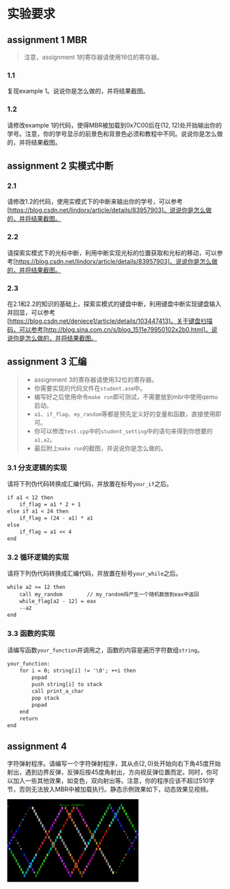 # 实验要求

## assignment 1 MBR

> 注意，assignment 1的寄存器请使用16位的寄存器。

### 1.1

复现example 1。说说你是怎么做的，并将结果截图。

### 1.2

请修改example 1的代码，使得MBR被加载到0x7C00后在$(12,12)$处开始输出你的学号。注意，你的学号显示的前景色和背景色必须和教程中不同。说说你是怎么做的，并将结果截图。

## assignment 2 实模式中断

### 2.1

请修改1.2的代码，使用实模式下的中断来输出你的学号，可以参考[https://blog.csdn.net/lindorx/article/details/83957903]。说说你是怎么做的，并将结果截图。

### 2.2

请探索实模式下的光标中断，利用中断实现光标的位置获取和光标的移动，可以参考[https://blog.csdn.net/lindorx/article/details/83957903]。说说你是怎么做的，并将结果截图。

### 2.3

在2.1和2.2的知识的基础上，探索实模式的键盘中断，利用键盘中断实现键盘输入并回显，可以参考[https://blog.csdn.net/deniece1/article/details/103447413]。关于键盘扫描码，可以参考[http://blog.sina.com.cn/s/blog_1511e79950102x2b0.html]。说说你是怎么做的，并将结果截图。

## assignment 3 汇编

> + assignment 3的寄存器请使用32位的寄存器。
> + 你需要实现的代码文件在`student.asm`中。
> + 编写好之后使用命令`make run`即可测试，不需要放到mbr中使用qemu启动。
> + `a1`、`if_flag`、`my_random`等都是预先定义好的变量和函数，直接使用即可。
> + 你可以修改`test.cpp`中的`student_setting`中的语句来得到你想要的`a1,a2`。
> + 最后附上`make run`的截图，并说说你是怎么做的。

### 3.1 分支逻辑的实现

请将下列伪代码转换成汇编代码，并放置在标号`your_if`之后。

```
if a1 < 12 then
	if_flag = a1 * 2 + 1
else if a1 < 24 then
	if_flag = (24 - a1) * a1
else
	if_flag = a1 << 4
end
```

### 3.2 循环逻辑的实现

请将下列伪代码转换成汇编代码，并放置在标号`your_while`之后。

```
while a2 >= 12 then
	call my_random        // my_random将产生一个随机数放到eax中返回
	while_flag[a2 - 12] = eax
	--a2
end
```

### 3.3 函数的实现

请编写函数`your_function`并调用之，函数的内容是遍历字符数组`string`。

```
your_function:
	for i = 0; string[i] != '\0'; ++i then
		popad
		push string[i] to stack
		call print_a_char
		pop stack
		popad
	end
	return
end
```

## assignment 4

字符弹射程序。请编写一个字符弹射程序，其从点$(2,0)$处开始向右下角45度开始射出，遇到边界反弹，反弹后按45度角射出，方向视反弹位置而定。同时，你可以加入一些其他效果，如变色，双向射出等。注意，你的程序应该不超过510字节，否则无法放入MBR中被加载执行。静态示例效果如下，动态效果见视频。

<img src="gallery/bonus-1.PNG" alt="新建虚拟机14" style="zoom:30%;" />